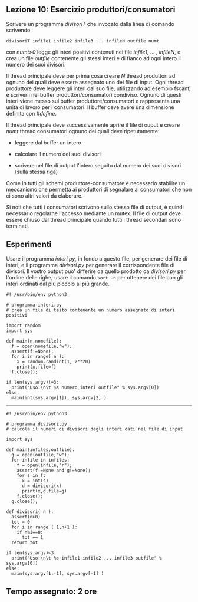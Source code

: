 Lezione 10: Esercizio produttori/consumatori
--------------------------------------------

Scrivere un programma *divisoriT* che invocato dalla linea di comando scrivendo

```
divisoriT infile1 infile2 infile3 ... infileN outfile numt

```

con *numt>0* legge gli interi positivi contenuti nei file *infile1*, ... , *infileN*, e crea un file *outfile* contenente gli stessi interi e di fianco ad ogni intero il numero dei suoi divisori.

Il thread principale deve per prima cosa creare *N* thread produttori ad ognuno dei quali deve essere assegnato uno dei file di input. Ogni thread produttore deve leggere gli interi dal suo file, utilizzando ad esempio fscanf, e scriverli nel buffer produttori/consumatori condiviso. Ognuno di questi interi viene messo sul buffer produttore/consumatori e rappresenta una unità di lavoro per i consumatori. Il buffer deve avere una dimensione definita con *#define*.

Il thread principale deve successivamente aprire il file di ouput e creare *numt* thread consumatori ognuno dei quali deve ripetutamente:

-   leggere dal buffer un intero

-   calcolare il numero dei suoi divisori

-   scrivere nel file di output l'intero seguito dal numero dei suoi divisori (sulla stessa riga)

Come in tutti gli schemi produttore-consumatore è necessario stabilire un meccanismo che permetta ai produttori di segnalare ai consumatori che non ci sono altri valori da elaborare.

Si noti che tutti i consumatori scrivono sullo stesso file di output, è quindi necessario regolarne l'accesso mediante un mutex. Il file di output deve essere chiuso dal thread principale quando tutti i thread secondari sono terminati.

Esperimenti
-----------

Usare il programma *interi.py*, in fondo a questo file, per generare dei file di interi, e il programma *divisori.py* per generare il corrispondente file di divisori. Il vostro output puo' differire da quello prodotto da *divisori.py* per l'ordine delle righe; usare il comando `sort -n` per ottenere dei file con gli interi ordinati dal più piccolo al più grande.

```
#! /usr/bin/env python3

# programma interi.py
# crea un file di testo contenente un numero assegnato di interi positivi

import random
import sys

def main(n,nomefile):
  f = open(nomefile,"w");
  assert(f!=None);
  for i in range( n ):
    x = random.randint(1, 2**20)
    print(x,file=f)
  f.close();

if len(sys.argv)!=3:
  print("Uso:\n\t %s numero_interi outfile" % sys.argv[0])
else:
  main(int(sys.argv[1]), sys.argv[2] )

```

* * * * *

```
#! /usr/bin/env python3

# programma divisori.py
# calcola il numeri di divisori degli interi dati nel file di input

import sys

def main(infiles,outfile):
  g = open(outfile,"w");
  for infile in infiles:
    f = open(infile,"r");
    assert(f!=None and g!=None);
    for s in f:
      x = int(s)
      d = divisori(x)
      print(x,d,file=g)
    f.close();
  g.close();

def divisori( n ):
  assert(n>0)
  tot = 0
  for i in range ( 1,n+1 ):
    if n%i==0:
      tot += 1
  return tot

if len(sys.argv)<3:
  print("Uso:\n\t %s infile1 infile2 ... infile3 outfile" % sys.argv[0])
else:
  main(sys.argv[1:-1], sys.argv[-1] )

```

Tempo assegnato: 2 ore
----------------------